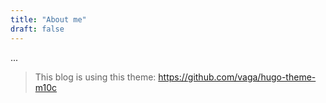 ```yaml
---
title: "About me"
draft: false
---
```


...

> This blog is using this theme: https://github.com/vaga/hugo-theme-m10c